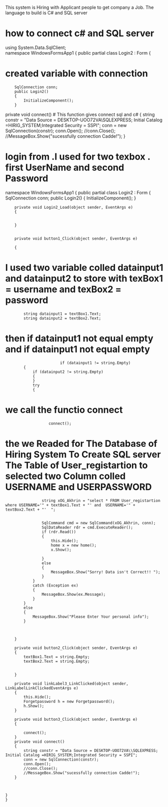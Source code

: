 
This system is Hiring with Applicant people to get company a Job. The language to build is C# and SQL server

# how to connect c# and SQL server
using System.Data.SqlClient;    
 namespace WindowsFormsApp1
{
    public partial class Login2 : Form
    {
  # created variable with connection
        SqlConnection conn;  
        public Login2()
        {
            InitializeComponent();
        }

       
 private void connect()      # This function gives connect sql and  c#
        {
            string constr = "Data Source = DESKTOP-UOO72VA\\SQLEXPRESS; Initial Catalog =HIRIG_SYSTEM;Integrated Security = SSPI";
            conn = new SqlConnection(constr);
            conn.Open();
            //conn.Close();
            //MessageBox.Show("sucessfully connection Cadde!");
        }

# login from  .I used for two texbox  . first  UserName and second Password 
namespace WindowsFormsApp1
{
    public partial class Login2 : Form
    {
        SqlConnection conn; 
        public Login2()
        {
            InitializeComponent();
        }

        private void Login2_Load(object sender, EventArgs e)
        {
            

        }


        private void button1_Click(object sender, EventArgs e)
             
        {
# I used  two variable colled datainput1 and datainput2 to store with texBox1 = username and texBox2 = password
    
            string datainput1 = textBox1.Text;
            string datainput2 = textBox2.Text;


# then if datainput1 not equal empty  and if datainput1 not equal empty


                            if (datainput1 != string.Empty)
            {
                if (datainput2 != string.Empty)
                {
                }
                try
                {
   
                    
 
# we call the functio connect 
                       connect();
                    
# the we Readed for The Database of Hiring System To Create SQL  server The Table of User_registartion to selected two Column   colled USERNAME and USERPASSWORD 

                    string xOG_Akhrin = "select * FROM User_registartion   where USERNAME='" + textBox1.Text + "' and  USERNAME='" + textBox2.Text + "'  ";


                    SqlCommand cmd = new SqlCommand(xOG_Akhrin, conn);
                    SqlDataReader rdr = cmd.ExecuteReader();
                    if (rdr.Read())
                    {
                        this.Hide();
                        home x = new home();
                        x.Show();

                    }
                    else
                    {
                        MessageBox.Show("Sorry! Data isn't Correct!! ");
                    }
                }
                catch (Exception ex)
                {
                    MessageBox.Show(ex.Message);
                }
            }
            else
            {
                MessageBox.Show("Please Enter Your personal info");
            }



        }

        private void button2_Click(object sender, EventArgs e)
        {
            textBox1.Text = string.Empty;
            textBox2.Text = string.Empty;


        }

        private void linkLabel3_LinkClicked(object sender, LinkLabelLinkClickedEventArgs e)
        {
            this.Hide();
            Forgetpassword h = new Forgetpassword();
            h.Show();
        }
       
        private void button3_Click(object sender, EventArgs e)
        {

            connect();
        }
        private void connect()
        {
            string constr = "Data Source = DESKTOP-UOO72VA\\SQLEXPRESS; Initial Catalog =HIRIG_SYSTEM;Integrated Security = SSPI";
            conn = new SqlConnection(constr);
            conn.Open();
            //conn.Close();
            //MessageBox.Show("sucessfully connection Cadde!");
        }

       
       
    }
    }




